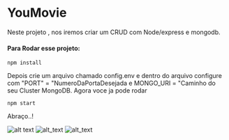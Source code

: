 # YouMovie
Neste projeto , nos iremos criar um CRUD com Node/express e mongodb.

#### Para Rodar esse projeto:
```
npm install
```

Depois crie um arquivo chamado config.env e dentro do arquivo configure com  "PORT" = "NumeroDaPortaDesejada e MONGO_URI = "Caminho do seu Cluster MongoDB.
Agora voce ja pode rodar 
```
npm start
```

Abraço..!


![alt text](https://drive.google.com/file/d/1hLkRIFj6wQorEIvLCGm0IfQWRuIkNaCa/view?usp=sharing)
![alt_text](https://drive.google.com/file/d/1RMaKPddKr-Mcwl_jmxD39m70CHpKjVq6/view?usp=sharing)
![alt_text](https://drive.google.com/file/d/1mvymY3JqT-b9kVicsEEZ1rKXy-iKzxf5/view?usp=sharing)
